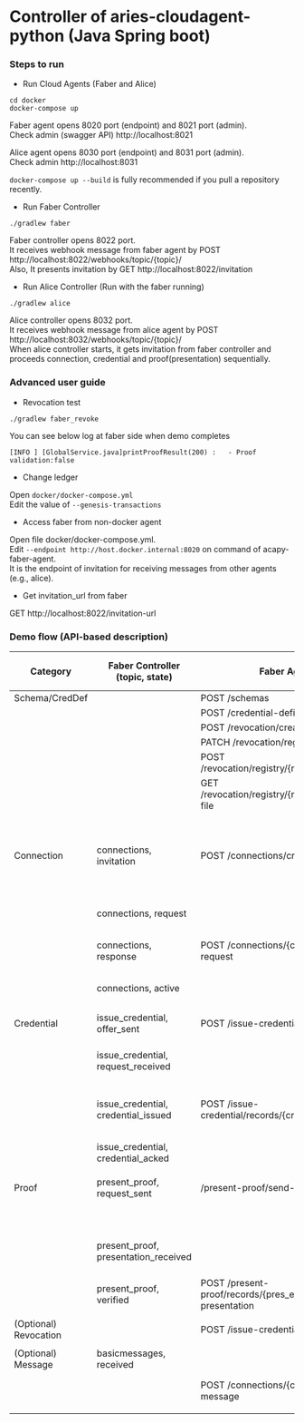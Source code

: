 # Controller of aries-cloudagent-python (Java Spring boot)

### Steps to run
- Run Cloud Agents (Faber and Alice)
```
cd docker
docker-compose up
```
Faber agent opens 8020 port (endpoint) and 8021 port (admin). \
Check admin (swagger API) http://localhost:8021

Alice agent opens 8030 port (endpoint) and 8031 port (admin). \
Check admin http://localhost:8031

`docker-compose up --build` is fully recommended if you pull a repository recently.

- Run Faber Controller
```
./gradlew faber
```
Faber controller opens 8022 port. \
It receives webhook message from faber agent by POST http://localhost:8022/webhooks/topic/{topic}/ \
Also, It presents invitation by GET http://localhost:8022/invitation

- Run Alice Controller (Run with the faber running)
```
./gradlew alice
```
Alice controller opens 8032 port. \
It receives webhook message from alice agent by POST http://localhost:8032/webhooks/topic/{topic}/ \
When alice controller starts, it gets invitation from faber controller and proceeds connection, credential and proof(presentation) sequentially.

### Advanced user guide
- Revocation test
```
./gradlew faber_revoke
```
You can see below log at faber side when demo completes
```
[INFO ] [GlobalService.java]printProofResult(200) :   - Proof validation:false
```

- Change ledger

Open `docker/docker-compose.yml` \
Edit the value of `--genesis-transactions`

- Access faber from non-docker agent

Open file docker/docker-compose.yml. \
Edit `--endpoint http://host.docker.internal:8020` on command of acapy-faber-agent. \
It is the endpoint of invitation for receiving messages from other agents (e.g., alice). 

- Get invitation_url from faber

GET http://localhost:8022/invitation-url

### Demo flow (API-based description)
| Category | Faber Controller (topic, state) | Faber Agent | Alice Agent | Alice controller (topic, state) | Tails Server | can skip (bold enabled) |
|---|---|---|---|---|---|---|
| Schema/CredDef |  | POST /schemas |  |  |  |  |
|  |  | POST /credential-definitions |  |  |  |  |
|  |  | POST /revocation/create-registry |  |  |  |  |
|  |  | PATCH /revocation/registry/{rev_reg_id} |  |  |  |  |
|  |  | POST /revocation/registry/{rev_reg_id}/publish |  |  |  |  |
|  |  | GET /revocation/registry/{rev_reg_id}/tails-file |  |  |  |  |
|  |  |  |  |  | PUT /{revoc_reg_id} |  |
|  |  |  |  |  |  |  |
| Connection | connections, invitation | POST /connections/create-invitation |  |  |  |  |
|  |  |  | POST /connections/receive-invitation | connections, invitation |  |  |
|  | connections, request |  | POST /connections/{conn_id}/accept-invitation | connections, request |  | **--auto-accept-invites** |
|  | connections, response | POST /connections/{conn_id}/accept-request |  | connections, response |  | **--auto-accept-requests** |
|  | connections, active |  | POST /connections/{conn_id}/send-ping | connections, active |  | **--auto-ping-connection** |
|  |  |  |  |  |  |  |
| Credential | issue_credential, offer_sent | POST /issue-credential/send-offer |  | issue_credential, offer_received |  |  |
|  | issue_credential, request_received |  | POST /issue-credential/records/{cred_ex_id}/send-request | issue_credential, request_sent |  | --auto-respond-credential-offer |
|  | issue_credential, credential_issued | POST /issue-credential/records/{cred_ex_id}/issue |  | issue_credential, credential_received |  | **--auto-respond-credential-request** |
|  | issue_credential, credential_acked |  | POST /issue-credential/records/{cred_ex_id}/store | issue_credential, credential_acked |  | **--auto-store-credential** |
|  |  |  |  |  |  |  |
| Proof | present_proof, request_sent | /present-proof/send-request |  | present_proof, request_received |  |  |
|  |  |  | GET /present-proof/records/{pres_ex_id}/credentials |  |  |  |
|  | present_proof, presentation_received |  | POST /present-proof​/records​/{pres_ex_id}​/send-presentation | present_proof, presentation_sent |  | --auto-respond-presentation-request |
|  | present_proof, verified | POST /present-proof/records/{pres_ex_id}/verify-presentation |  | present_proof, presentation_acked |  | **--auto-verify-presentation** |
|  |  |  |  |  |  |  |
| (Optional) Revocation |  | POST /issue-credential/revoke |  |  |  |  |
|  |  |  |  |  |  |  |
| (Optional) Message | basicmessages, received |  | POST /connections/{conn_id}/send-message |  |  |  |
|  |  | POST /connections/{conn_id}/send-message |  | basicmessages, received |  | **--auto-respond-messages** |
|  |  |  |  |  |  |  |
